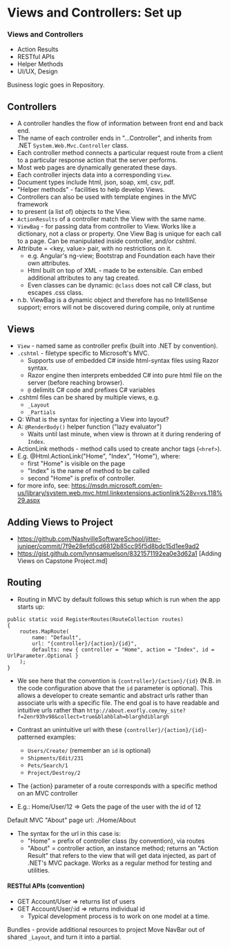 # Views and Controllers: Set up

### Views and Controllers
*	Action Results
*	RESTful APIs
*	Helper Methods
*	UI/UX, Design

Business logic goes in Repository.

## Controllers
* A controller handles the flow of information between front end and back end.
* The name of each controller ends in "...Controller", and inherits from .NET `System.Web.Mvc.Controller` class.
* Each controller method connects a particular request route from a client to a particular response action that the server performs.
 * Most web pages are dynamically generated these days.
* Each controller injects data into a corresponding `View`.
 * Document types include html, json, soap, xml, csv, pdf.
* "Helper methods" - facilities to help develop Views.
* Controllers can also be used with template engines in the MVC framework
 * to present (a list of) objects to the View.
* `ActionResults` of a controller match the View with the same name.
* `ViewBag` - for passing data from controller to View.  Works like a dictionary, not a class or property.  One View Bag is unique for each call to a page.  Can be manipulated inside controller, and/or cshtml.
 * Attribute = <key, value> pair, with no restrictions on it.
   * e.g. Angular's ng-view; Bootstrap and Foundation each have their own attributes.
   * Html built on top of XML - made to be extensible. Can embed additional attributes to any tag created.
   * Even classes can be dynamic: `@class` does not call C# class, but escapes .css class.
 * n.b. ViewBag is a dynamic object and therefore has no IntelliSense support; errors will not be discovered during compile, only at runtime

## Views
* `View` - named same as controller prefix (built into .NET by convention).
* `.cshtml` - filetype specific to Microsoft's MVC.
  * Supports use of embedded C# inside html-syntax files using Razor syntax.
  * Razor engine then interprets embedded C# into pure html file on the server (before reaching browser).
  * `@` delimits C# code and prefixes C# variables
 * .cshtml files can be shared by multiple views, e.g.
   * `_Layout`
   * `_Partials`
* Q: What is the syntax for injecting a View into layout?
* A: `@RenderBody()` helper function ("lazy evaluator")
    * Waits until last minute, when view is thrown at it during rendering of `Index`.
* ActionLink methods - method calls used to create anchor tags (`<href>`).
 * E.g.
@Html.ActionLink("Home", "Index", "Home"), where:
   *	first "Home" is visible on the page
   *	"Index" is the name of method to be called
   *	second "Home" is prefix of controller.
* for more info, see: https://msdn.microsoft.com/en-us/library/system.web.mvc.html.linkextensions.actionlink%28v=vs.118%29.aspx

## Adding Views to Project
* https://github.com/NashvilleSoftwareSchool/jitter-juniper/commit/7f9e28efd5cd6812b85cc95f5d8bdc15d1ee9ad2
* https://gist.github.com/lynnsamuelson/8321571192ea0e3d62a1    [Adding Views on Capstone Project.md]

## Routing

* Routing in MVC by default follows this setup which is run when the app starts up:
```
public static void RegisterRoutes(RouteCollection routes)  
{
    routes.MapRoute(
        name: "Default",
        url: "{controller}/{action}/{id}",
        defaults: new { controller = "Home", action = "Index", id = UrlParameter.Optional }
    );
}
```
* We see here that the convention is `{controller}/{action}/{id}` (N.B. in the code configuration above that the `id` parameter is optional). This allows a developer to create semantic and abstract urls rather than associate urls with a specific file. The end goal is to have readable and intuitive urls rather than `http://about.exofly.com/my_site?f=2enr93hv98&collect=true&blahblah=blarghdiblargh`
* Contrast an unintuitive url with these `{controller}/{action}/{id}`-patterned examples:
  * `Users/Create/`      (remember an `id` is optional)
  * `Shipments/Edit/231`
  * `Pets/Search/1`
  * `Project/Destroy/2`
* The {action} parameter of a route corresponds with a specific method on an MVC controller

* E.g.: Home/User/12   =>   Gets the page of the user with the id of 12

Default MVC "About" page url:  ./Home/About
* The syntax for the url in this case is:
  *	"Home" = prefix of controller class (by convention), via routes
  *	"About" = controller action, an instance method; returns an "Action Result" that refers to the view that will get data injected, as part of .NET's MVC package.  Works as a regular method for testing and utilities.

#### RESTful APIs (convention)
* GET Account/User   => returns list of users
* GET Account/User/:id => returns individual id
  * Typical development process is to work on one model at a time.

Bundles - provide additional resources to project
Move NavBar out of shared `_Layout`, and turn it into a partial.
